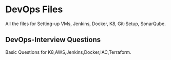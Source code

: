 
# DevOps Files

All the files for Setting-up VMs, Jenkins, Docker, K8, Git-Setup, SonarQube.


## DevOps-Interview Questions

Basic Questions for K8,AWS,Jenkins,Docker,IAC,Terraform.
